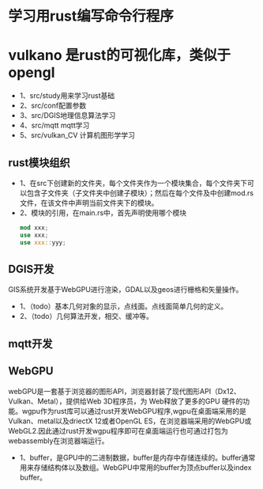 # 学习用rust编写命令行程序
# vulkano 是rust的可视化库，类似于opengl

- 1、src/study用来学习rust基础
- 2、src/conf配置参数
- 3、src/DGIS地理信息算法学习
- 4、src/mqtt mqtt学习
- 5、src/vulkan_CV 计算机图形学学习

## rust模块组织
- 1、在src下创建新的文件夹，每个文件夹作为一个模块集合，每个文件夹下可以包含子文件夹（子文件夹中创建子模块）；然后在每个文件及中创建mod.rs文件，在该文件中声明当前文件夹下的模块。
- 2、模块的引用，在main.rs中，首先声明使用哪个模块
  ```rust
  mod xxx;
  use xxx;
  use xxx::yyy;
  ```


## DGIS开发
GIS系统开发基于WebGPU进行渲染，GDAL以及geos进行栅格和矢量操作。
- 1、（todo）基本几何对象的显示，点线面。点线面简单几何的定义。
- 2、（todo）几何算法开发，相交、缓冲等。


## mqtt开发


## WebGPU
webGPU是一套基于浏览器的图形API，浏览器封装了现代图形API（Dx12、Vulkan、Metal），提供给Web 3D程序员，为 Web释放了更多的GPU 硬件的功能。wgpu作为rust库可以通过rust开发WebGPU程序,wgpu在桌面端采用的是Vulkan、metal以及driectX 12或者OpenGL ES，在浏览器端采用的WebGPU或WebGL2.因此通过rust开发wgpu程序即可在桌面端运行也可通过打包为webassembly在浏览器端运行。
- 1、buffer，是GPU中的二进制数据，buffer是内存中存储连续的。buffer通常用来存储结构体以及数组。WebGPU中常用的buffer为顶点buffer以及index buffer。